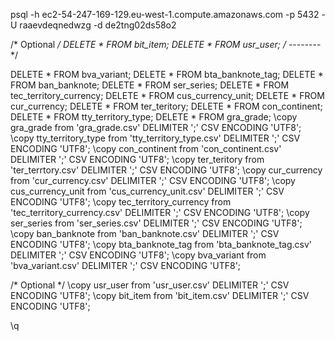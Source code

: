 psql -h ec2-54-247-169-129.eu-west-1.compute.amazonaws.com -p 5432 -U raaevdeqnedwzg -d de2tng02ds58o2

/* Optional */
DELETE * FROM bit_item;
DELETE * FROM usr_user;
/* -------- */

DELETE * FROM bva_variant;
DELETE * FROM bta_banknote_tag;
DELETE * FROM ban_banknote;
DELETE * FROM ser_series;
DELETE * FROM tec_territory_currency;
DELETE * FROM cus_currency_unit;
DELETE * FROM cur_currency;
DELETE * FROM ter_teritory;
DELETE * FROM con_continent;
DELETE * FROM tty_territory_type;
DELETE * FROM gra_grade;
\copy gra_grade from 'gra_grade.csv'  DELIMITER ';' CSV ENCODING 'UTF8';
\copy tty_territory_type from 'tty_territory_type.csv'  DELIMITER ';' CSV ENCODING 'UTF8';
\copy con_continent from 'con_continent.csv'  DELIMITER ';' CSV ENCODING 'UTF8';
\copy ter_teritory from 'ter_terrtory.csv'  DELIMITER ';' CSV ENCODING 'UTF8';
\copy cur_currency from 'cur_currency.csv'  DELIMITER ';' CSV ENCODING 'UTF8';
\copy cus_currency_unit from 'cus_currency_unit.csv'  DELIMITER ';' CSV ENCODING 'UTF8';
\copy tec_territory_currency from 'tec_territory_currency.csv'  DELIMITER ';' CSV ENCODING 'UTF8';
\copy ser_series from 'ser_series.csv'  DELIMITER ';' CSV ENCODING 'UTF8';
\copy ban_banknote from 'ban_banknote.csv'  DELIMITER ';' CSV ENCODING 'UTF8';
\copy bta_banknote_tag from 'bta_banknote_tag.csv'  DELIMITER ';' CSV ENCODING 'UTF8';
\copy bva_variant from 'bva_variant.csv'  DELIMITER ';' CSV ENCODING 'UTF8';

/* Optional */
\copy usr_user from 'usr_user.csv'  DELIMITER ';' CSV ENCODING 'UTF8';
\copy bit_item from 'bit_item.csv'  DELIMITER ';' CSV ENCODING 'UTF8';

\q